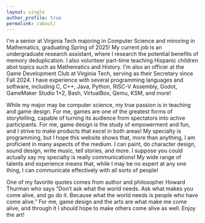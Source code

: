 ```yaml
---
layout: single
author_profile: true
permalink: /about/
---
```


I'm a senior at Virginia Tech majoring in Computer Science and minoring in Mathematics, graduating Spring of 2025! My current job is an undergraduate research assistant, where I research the potential benefits of memory deduplication. I also volunteer part-time teaching Hispanic children abot topics such as Mathematics and History. I'm also an officer at the Game Development Club at Virginia Tech, serving as their Secretary since Fall 2024. I have experience with several programming languages and software, including C, C++, Java, Python, RISC-V Assembly, Godot, GameMaker Studio 1+2, Bash, VirtualBox, Qemu, KSM, and more!

While my major may be computer science, my true passion is in teaching and game design. For me, games are one of the greatest forms of storytelling, capable of turning its audience from spectators into active participants. For me, game design is the study of empowerment and fun, and I strive to make products that excel in both areas! My specialty is programming, but I hope this website shows that, more than anything, I am proficient in many aspects of the medium. I can paint, do character design, sound design, write music, tell stories, and more. I suppose you could actually say my specialty is really communications! My wide range of talents and experience means that, while I may be no expert at any one thing, I can communicate effectively with all sorts of people!

One of my favorite quotes comes from author and philosopher Howard Thurman who says “Don’t ask what the world needs. Ask what makes you come alive, and go do it. Because what the world needs is people who have come alive.” For me, game design and the arts are what make me come alive, and through it I should hope to make others come alive as well. Enjoy the art!
